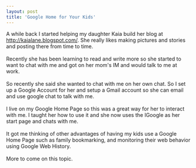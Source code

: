 ```yaml
---
layout: post
title: 'Google Home for Your Kids'
---
```

A while back I started helping my daughter Kaia build her blog at http://kaialane.blogspot.com/.  She really likes making pictures and stories and posting there from time to time.<br /><br />Recently she has been learning to read and write more so she started to want to chat with me and got on her mom's IM and would talk to me at work.<br /><br />So recently she said she wanted to chat with me on her own chat.  So I set up a Google Account for her and setup a Gmail account so she can email and use google chat to talk with me. <br /><br />I live on my Google Home Page so this was a great way for her to interact with me.  I taught her how to use it and she now uses the IGoogle as her start page and chats with me.<br /><br />It got me thinking of other advantages of having my kids use a Google Home Page such as family bookmarking, and monitoring their web behavior using Google Web History.<br /><br />More to come on this topic.